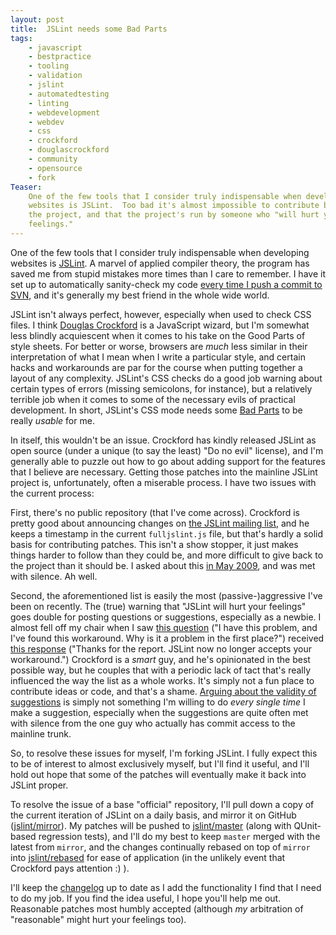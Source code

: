 ```yaml
---
layout: post
title:  JSLint needs some Bad Parts
tags:
    - javascript
    - bestpractice
    - tooling
    - validation
    - jslint
    - automatedtesting
    - linting
    - webdevelopment
    - webdev
    - css
    - crockford
    - douglascrockford
    - community
    - opensource
    - fork
Teaser:
    One of the few tools that I consider truly indispensable when developing
    websites is JSLint.  Too bad it's almost impossible to contribute back to
    the project, and that the project's run by someone who "will hurt your
    feelings."
---
```

One of the few tools that I consider truly indispensable when developing
websites is [JSLint][1].  A marvel of applied compiler theory, the program
has saved me from stupid mistakes more times than I care to remember.  I
have it set up to automatically sanity-check my code [every time I push a
commit to SVN][jslint-utils], and it's generally my best friend in the whole
wide world.

JSLint isn't always perfect, however, especially when used to check CSS
files.  I think [Douglas Crockford][2] is a JavaScript wizard, but I'm
somewhat less blindly acquiescent when it comes to his take on the Good
Parts of style sheets.  For better or worse, browsers are _much_ less
similar in their interpretation of what I mean when I write a particular
style, and certain hacks and workarounds are par for the course when
putting together a layout of any complexity.  JSLint's CSS checks do a
good job warning about certain types of errors (missing semicolons, for
instance), but a relatively terrible job when it comes to some of the
necessary evils of practical development.  In short, JSLint's CSS mode
needs some [Bad Parts][11] to be really _usable_ for me.

In itself, this wouldn't be an issue.  Crockford has kindly released 
JSLint as open source (under a unique (to say the least) "Do no evil"
license), and I'm generally able to puzzle out how to go about adding
support for the features that I believe are necessary.  Getting those
patches into the mainline JSLint project is, unfortunately, often a
miserable process.  I have two issues with the current process:

First, there's no public repository (that I've come across).  Crockford
is pretty good about announcing changes on [the JSLint mailing list][3],
and he keeps a timestamp in the current `fulljslint.js` file, but that's
hardly a solid basis for contributing patches.  This isn't a show stopper,
it just makes things harder to follow than they could be, and more
difficult to give back to the project than it should be.  I asked about
this [in May 2009][4], and was met with silence.  Ah well.

Second, the aforementioned list is easily the most (passive-)aggressive
I've been on recently.  The (true) warning that "JSLint will hurt your
feelings" goes double for posting questions or suggestions, especially
as a newbie.  I almost fell off my chair when I saw [this question][5]
("I have this problem, and I've found this workaround.  Why is it a
problem in the first place?") received [this response][6] ("Thanks for
the report.  JSLint now no longer accepts your workaround.")  Crockford
is a _smart_ guy, and he's opinionated in the best possible way, but he
couples that with a periodic lack of tact that's really influenced the
way the list as a whole works.  It's simply not a fun place to
contribute ideas or code, and that's a shame.  [Arguing about the
validity of suggestions][7] is simply not something I'm willing to do
_every single time_ I make a suggestion, especially when the suggestions
are quite often met with silence from the one guy who actually has 
commit access to the mainline trunk.

So, to resolve these issues for myself, I'm forking JSLint.  I fully
expect this to be of interest to almost exclusively myself, but I'll
find it useful, and I'll hold out hope that some of the patches will
eventually make it back into JSLint proper.

To resolve the issue of a base "official"  repository, I'll pull down
a copy of the current iteration of JSLint on a daily basis, and
mirror it on GitHub ([jslint/mirror][8]).  My patches will be pushed
to [jslint/master][9] (along with QUnit-based regression tests), and
I'll do my best to keep `master` merged with the latest from `mirror`,
and the changes continually rebased on top of `mirror` into
[jslint/rebased][10] for ease of application (in the unlikely event
that Crockford pays attention :) ).

I'll keep the [changelog][11] up to date as I add the functionality
I find that I need to do my job.  If you find the idea useful, I hope
you'll help me out.  Reasonable patches most humbly accepted (although
_my_ arbitration of "reasonable" might hurt your feelings too).

[1]:    http://www.jslint.com/
[2]:    http://www.crockford.com/
[3]:    http://tech.groups.yahoo.com/group/jslint_com/
[4]:    http://tech.groups.yahoo.com/group/jslint_com/message/476
[5]:    http://tech.groups.yahoo.com/group/jslint_com/message/1168
[6]:    http://tech.groups.yahoo.com/group/jslint_com/message/1170
[7]:    http://tech.groups.yahoo.com/group/jslint_com/message/1280
[8]:    http://github.com/mikewest/jslint/tree/mirror
[9]:    http://github.com/mikewest/jslint/
[10]:   http://github.com/mikewest/jslint/tree/rebased
[11]:   http://github.com/mikewest/jslint/raw/master/CHANGELOG

[jslint-utils]: http://github.com/mikewest/jslint-utils
